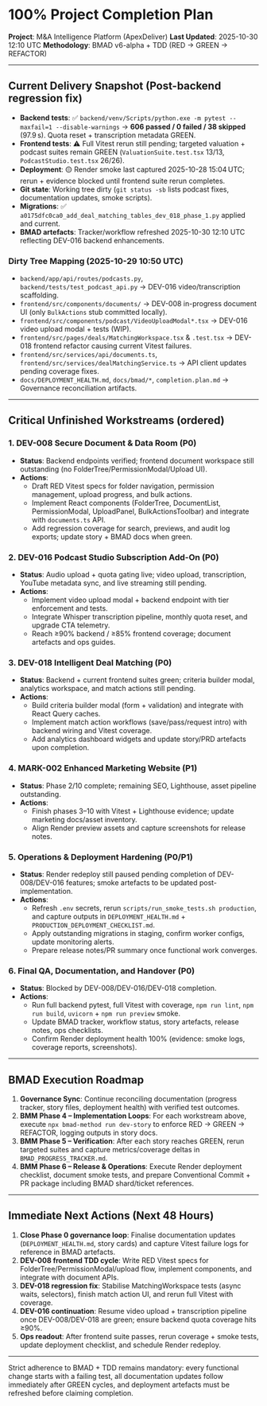 # 100% Project Completion Plan
**Project**: M&A Intelligence Platform (ApexDeliver)
**Last Updated**: 2025-10-30 12:10 UTC
**Methodology**: BMAD v6-alpha + TDD (RED -> GREEN -> REFACTOR)

---

## Current Delivery Snapshot (Post-backend regression fix)
- **Backend tests**: ✅ `backend/venv/Scripts/python.exe -m pytest --maxfail=1 --disable-warnings` → **606 passed / 0 failed / 38 skipped** (97.9 s). Quota reset + transcription metadata GREEN.
- **Frontend tests**: ⚠️ Full Vitest rerun still pending; targeted valuation + podcast suites remain GREEN (`ValuationSuite.test.tsx` 13/13, `PodcastStudio.test.tsx` 26/26).
- **Deployment**: 🟡 Render smoke last captured 2025-10-28 15:04 UTC; rerun + evidence blocked until frontend suite rerun completes.
- **Git state**: Working tree dirty (`git status -sb` lists podcast fixes, documentation updates, smoke scripts).
- **Migrations**: ✅ `a0175dfc0ca0_add_deal_matching_tables_dev_018_phase_1.py` applied and current.
- **BMAD artefacts**: Tracker/workflow refreshed 2025-10-30 12:10 UTC reflecting DEV-016 backend enhancements.

### Dirty Tree Mapping (2025-10-29 10:50 UTC)
- `backend/app/api/routes/podcasts.py`, `backend/tests/test_podcast_api.py` → DEV-016 video/transcription scaffolding.
- `frontend/src/components/documents/` → DEV-008 in-progress document UI (only `BulkActions` stub committed locally).
- `frontend/src/components/podcast/VideoUploadModal*.tsx` → DEV-016 video upload modal + tests (WIP).
- `frontend/src/pages/deals/MatchingWorkspace.tsx` & `.test.tsx` → DEV-018 frontend refactor causing current Vitest failures.
- `frontend/src/services/api/documents.ts`, `frontend/src/services/dealMatchingService.ts` → API client updates pending coverage fixes.
- `docs/DEPLOYMENT_HEALTH.md`, `docs/bmad/*`, `completion.plan.md` → Governance reconciliation artifacts.

---

## Critical Unfinished Workstreams (ordered)

### 1. DEV-008 Secure Document & Data Room (P0)
- **Status**: Backend endpoints verified; frontend document workspace still outstanding (no FolderTree/PermissionModal/Upload UI).
- **Actions**:
  - Draft RED Vitest specs for folder navigation, permission management, upload progress, and bulk actions.
  - Implement React components (FolderTree, DocumentList, PermissionModal, UploadPanel, BulkActionsToolbar) and integrate with `documents.ts` API.
  - Add regression coverage for search, previews, and audit log exports; update story + BMAD docs when green.

### 2. DEV-016 Podcast Studio Subscription Add-On (P0)
- **Status**: Audio upload + quota gating live; video upload, transcription, YouTube metadata sync, and live streaming still pending.
- **Actions**:
  - Implement video upload modal + backend endpoint with tier enforcement and tests.
  - Integrate Whisper transcription pipeline, monthly quota reset, and upgrade CTA telemetry.
  - Reach ≥90% backend / ≥85% frontend coverage; document artefacts and ops guides.

### 3. DEV-018 Intelligent Deal Matching (P0)
- **Status**: Backend + current frontend suites green; criteria builder modal, analytics workspace, and match actions still pending.
- **Actions**:
  - Build criteria builder modal (form + validation) and integrate with React Query caches.
  - Implement match action workflows (save/pass/request intro) with backend wiring and Vitest coverage.
  - Add analytics dashboard widgets and update story/PRD artefacts upon completion.

### 4. MARK-002 Enhanced Marketing Website (P1)
- **Status**: Phase 2/10 complete; remaining SEO, Lighthouse, asset pipeline outstanding.
- **Actions**:
  - Finish phases 3–10 with Vitest + Lighthouse evidence; update marketing docs/asset inventory.
  - Align Render preview assets and capture screenshots for release notes.

### 5. Operations & Deployment Hardening (P0/P1)
- **Status**: Render redeploy still paused pending completion of DEV-008/DEV-016 features; smoke artefacts to be updated post-implementation.
- **Actions**:
  - Refresh `.env` secrets, rerun `scripts/run_smoke_tests.sh production`, and capture outputs in `DEPLOYMENT_HEALTH.md` + `PRODUCTION_DEPLOYMENT_CHECKLIST.md`.
  - Apply outstanding migrations in staging, confirm worker configs, update monitoring alerts.
  - Prepare release notes/PR summary once functional work converges.

### 6. Final QA, Documentation, and Handover (P0)
- **Status**: Blocked by DEV-008/DEV-016/DEV-018 completion.
- **Actions**:
  - Run full backend pytest, full Vitest with coverage, `npm run lint`, `npm run build`, `uvicorn` + `npm run preview` smoke.
  - Update BMAD tracker, workflow status, story artefacts, release notes, ops checklists.
  - Confirm Render deployment health 100% (evidence: smoke logs, coverage reports, screenshots).

---

## BMAD Execution Roadmap
1. **Governance Sync**: Continue reconciling documentation (progress tracker, story files, deployment health) with verified test outcomes.
2. **BMM Phase 4 – Implementation Loops**: For each workstream above, execute `npx bmad-method run dev-story` to enforce RED → GREEN → REFACTOR, logging outputs in story docs.
3. **BMM Phase 5 – Verification**: After each story reaches GREEN, rerun targeted suites and capture metrics/coverage deltas in `BMAD_PROGRESS_TRACKER.md`.
4. **BMM Phase 6 – Release & Operations**: Execute Render deployment checklist, document smoke tests, and prepare Conventional Commit + PR package including BMAD shard/ticket references.

---

## Immediate Next Actions (Next 48 Hours)
1. **Close Phase 0 governance loop**: Finalise documentation updates (`DEPLOYMENT_HEALTH.md`, story cards) and capture Vitest failure logs for reference in BMAD artefacts.
2. **DEV-008 frontend TDD cycle**: Write RED Vitest specs for FolderTree/PermissionModal/upload flow, implement components, and integrate with document APIs.
3. **DEV-018 regression fix**: Stabilise MatchingWorkspace tests (async waits, selectors), finish match action UI, and rerun full Vitest with coverage.
4. **DEV-016 continuation**: Resume video upload + transcription pipeline once DEV-008/DEV-018 are green; ensure backend quota coverage hits ≥90%.
5. **Ops readout**: After frontend suite passes, rerun coverage + smoke tests, update deployment checklist, and schedule Render redeploy.

---

Strict adherence to BMAD + TDD remains mandatory: every functional change starts with a failing test, all documentation updates follow immediately after GREEN cycles, and deployment artefacts must be refreshed before claiming completion.

